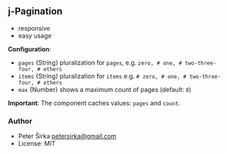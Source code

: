 ## j-Pagination

- responsive
- easy usage

__Configuration__:

- `pages` {String} pluralization for `pages`, e.g. `zero, # one, # two-three-four, # others`
- `items` {String} pluralization for `items` e.g. `# zero, # one, # two-three-four, # others`
- `max` {Number} shows a maximum count of pages (default: `8`)

__Important__:
The component caches values: `pages` and `count`.

### Author

- Peter Širka <petersirka@gmail.com>
- License: MIT